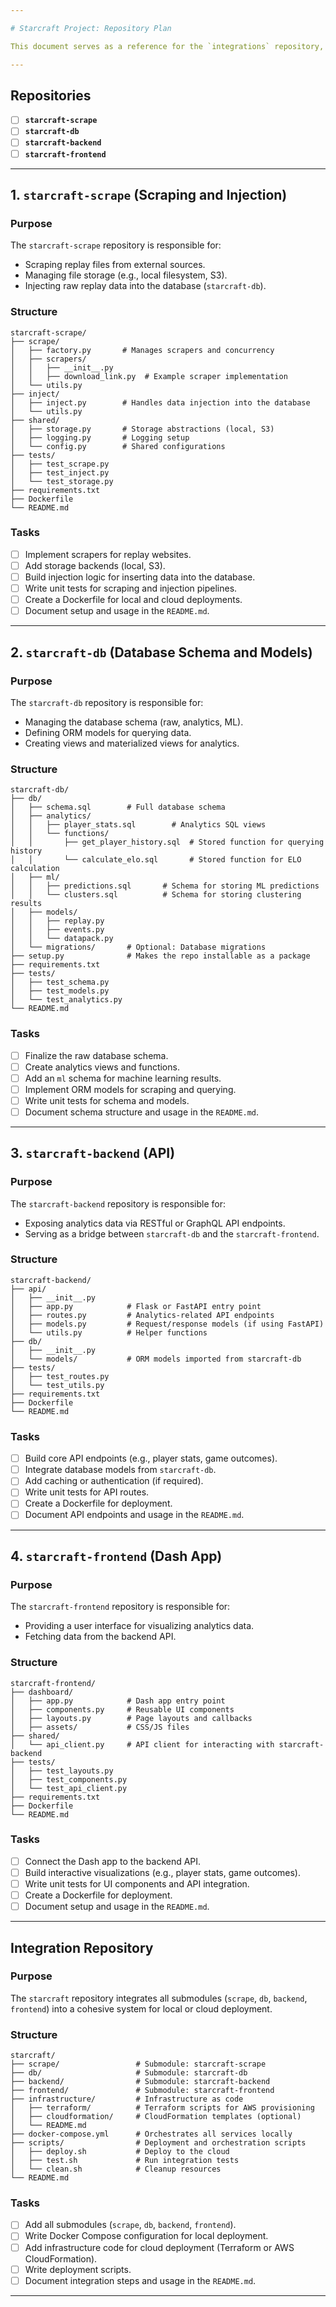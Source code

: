 ```yaml
---

# Starcraft Project: Repository Plan

This document serves as a reference for the `integrations` repository, outlining the purpose, structure, and tasks for each repository. Check off repositories as they are completed.

---
```


## Repositories

- [ ] **`starcraft-scrape`**
- [ ] **`starcraft-db`**
- [ ] **`starcraft-backend`**
- [ ] **`starcraft-frontend`**

---

## 1. `starcraft-scrape` (Scraping and Injection)

### **Purpose**
The `starcraft-scrape` repository is responsible for:
- Scraping replay files from external sources.
- Managing file storage (e.g., local filesystem, S3).
- Injecting raw replay data into the database (`starcraft-db`).

### **Structure**
```plaintext
starcraft-scrape/
├── scrape/
│   ├── factory.py       # Manages scrapers and concurrency
│   ├── scrapers/
│   │   ├── __init__.py
│   │   ├── download_link.py  # Example scraper implementation
│   └── utils.py
├── inject/
│   ├── inject.py        # Handles data injection into the database
│   └── utils.py
├── shared/
│   ├── storage.py       # Storage abstractions (local, S3)
│   ├── logging.py       # Logging setup
│   └── config.py        # Shared configurations
├── tests/
│   ├── test_scrape.py
│   ├── test_inject.py
│   └── test_storage.py
├── requirements.txt
├── Dockerfile
└── README.md
```

### **Tasks**
- [ ] Implement scrapers for replay websites.
- [ ] Add storage backends (local, S3).
- [ ] Build injection logic for inserting data into the database.
- [ ] Write unit tests for scraping and injection pipelines.
- [ ] Create a Dockerfile for local and cloud deployments.
- [ ] Document setup and usage in the `README.md`.

---

## 2. `starcraft-db` (Database Schema and Models)

### **Purpose**
The `starcraft-db` repository is responsible for:
- Managing the database schema (raw, analytics, ML).
- Defining ORM models for querying data.
- Creating views and materialized views for analytics.

### **Structure**
```plaintext
starcraft-db/
├── db/
│   ├── schema.sql        # Full database schema
│   ├── analytics/
│   │   ├── player_stats.sql        # Analytics SQL views
│   │   └── functions/
│   │       ├── get_player_history.sql  # Stored function for querying history
│   │       └── calculate_elo.sql       # Stored function for ELO calculation
│   ├── ml/
│   │   ├── predictions.sql       # Schema for storing ML predictions
│   │   └── clusters.sql          # Schema for storing clustering results
│   ├── models/
│   │   ├── replay.py
│   │   ├── events.py
│   │   └── datapack.py
│   └── migrations/       # Optional: Database migrations
├── setup.py              # Makes the repo installable as a package
├── requirements.txt
├── tests/
│   ├── test_schema.py
│   ├── test_models.py
│   └── test_analytics.py
└── README.md
```

### **Tasks**
- [ ] Finalize the raw database schema.
- [ ] Create analytics views and functions.
- [ ] Add an `ml` schema for machine learning results.
- [ ] Implement ORM models for scraping and querying.
- [ ] Write unit tests for schema and models.
- [ ] Document schema structure and usage in the `README.md`.

---

## 3. `starcraft-backend` (API)

### **Purpose**
The `starcraft-backend` repository is responsible for:
- Exposing analytics data via RESTful or GraphQL API endpoints.
- Serving as a bridge between `starcraft-db` and the `starcraft-frontend`.

### **Structure**
```plaintext
starcraft-backend/
├── api/
│   ├── __init__.py
│   ├── app.py            # Flask or FastAPI entry point
│   ├── routes.py         # Analytics-related API endpoints
│   ├── models.py         # Request/response models (if using FastAPI)
│   └── utils.py          # Helper functions
├── db/
│   ├── __init__.py
│   └── models/           # ORM models imported from starcraft-db
├── tests/
│   ├── test_routes.py
│   └── test_utils.py
├── requirements.txt
├── Dockerfile
└── README.md
```

### **Tasks**
- [ ] Build core API endpoints (e.g., player stats, game outcomes).
- [ ] Integrate database models from `starcraft-db`.
- [ ] Add caching or authentication (if required).
- [ ] Write unit tests for API routes.
- [ ] Create a Dockerfile for deployment.
- [ ] Document API endpoints and usage in the `README.md`.

---

## 4. `starcraft-frontend` (Dash App)

### **Purpose**
The `starcraft-frontend` repository is responsible for:
- Providing a user interface for visualizing analytics data.
- Fetching data from the backend API.

### **Structure**
```plaintext
starcraft-frontend/
├── dashboard/
│   ├── app.py            # Dash app entry point
│   ├── components.py     # Reusable UI components
│   ├── layouts.py        # Page layouts and callbacks
│   ├── assets/           # CSS/JS files
├── shared/
│   └── api_client.py     # API client for interacting with starcraft-backend
├── tests/
│   ├── test_layouts.py
│   ├── test_components.py
│   └── test_api_client.py
├── requirements.txt
├── Dockerfile
└── README.md
```

### **Tasks**
- [ ] Connect the Dash app to the backend API.
- [ ] Build interactive visualizations (e.g., player stats, game outcomes).
- [ ] Write unit tests for UI components and API integration.
- [ ] Create a Dockerfile for deployment.
- [ ] Document setup and usage in the `README.md`.

---

## Integration Repository

### **Purpose**
The `starcraft` repository integrates all submodules (`scrape`, `db`, `backend`, `frontend`) into a cohesive system for local or cloud deployment.

### **Structure**
```plaintext
starcraft/
├── scrape/                 # Submodule: starcraft-scrape
├── db/                     # Submodule: starcraft-db
├── backend/                # Submodule: starcraft-backend
├── frontend/               # Submodule: starcraft-frontend
├── infrastructure/         # Infrastructure as code
│   ├── terraform/          # Terraform scripts for AWS provisioning
│   ├── cloudformation/     # CloudFormation templates (optional)
│   └── README.md
├── docker-compose.yml      # Orchestrates all services locally
├── scripts/                # Deployment and orchestration scripts
│   ├── deploy.sh           # Deploy to the cloud
│   ├── test.sh             # Run integration tests
│   └── clean.sh            # Cleanup resources
└── README.md
```

### **Tasks**
- [ ] Add all submodules (`scrape`, `db`, `backend`, `frontend`).
- [ ] Write Docker Compose configuration for local deployment.
- [ ] Add infrastructure code for cloud deployment (Terraform or AWS CloudFormation).
- [ ] Write deployment scripts.
- [ ] Document integration steps and usage in the `README.md`.

---
